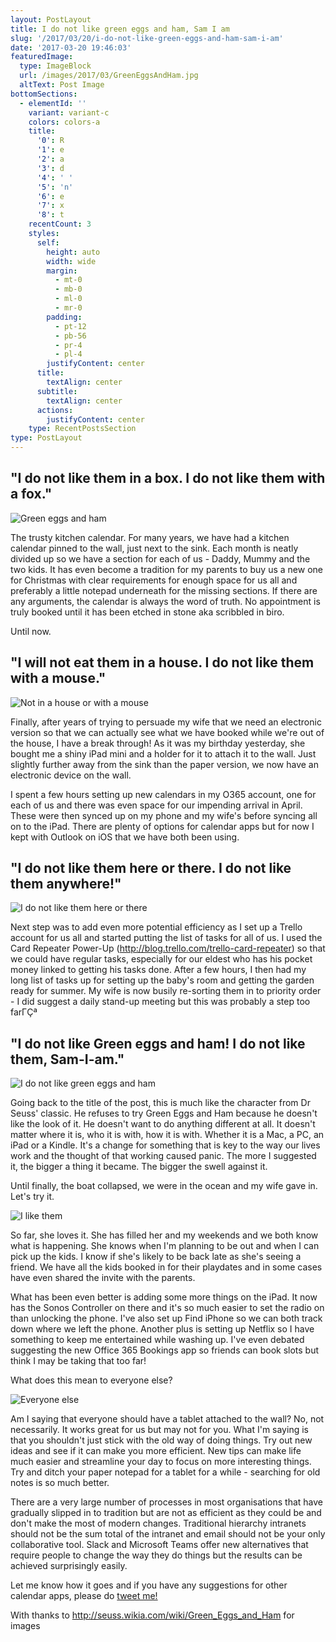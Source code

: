 ```yaml
---
layout: PostLayout
title: I do not like green eggs and ham, Sam I am
slug: '/2017/03/20/i-do-not-like-green-eggs-and-ham-sam-i-am'
date: '2017-03-20 19:46:03'
featuredImage:
  type: ImageBlock
  url: /images/2017/03/GreenEggsAndHam.jpg
  altText: Post Image
bottomSections:
  - elementId: ''
    variant: variant-c
    colors: colors-a
    title:
      '0': R
      '1': e
      '2': a
      '3': d
      '4': ' '
      '5': 'n'
      '6': e
      '7': x
      '8': t
    recentCount: 3
    styles:
      self:
        height: auto
        width: wide
        margin:
          - mt-0
          - mb-0
          - ml-0
          - mr-0
        padding:
          - pt-12
          - pb-56
          - pr-4
          - pl-4
        justifyContent: center
      title:
        textAlign: center
      subtitle:
        textAlign: center
      actions:
        justifyContent: center
    type: RecentPostsSection
type: PostLayout
---
```


## "I do not like them in a box. I do not like them with a fox."

![Green eggs and ham](http://vignette2.wikia.nocookie.net/seuss/images/4/47/6a00e54ef837538833015433a23709970c-500wi.jpg/revision/latest/scale-to-width-down/163?cb=20130813204632)

The trusty kitchen calendar. For many years, we have had a kitchen calendar pinned to the wall, just next to the sink. Each month is neatly divided up so we have a section for each of us - Daddy, Mummy and the two kids. It has even become a tradition for my parents to buy us a new one for Christmas with clear requirements for enough space for us all and preferably a little notepad underneath for the missing sections. If there are any arguments, the calendar is always the word of truth. No appointment is truly booked until it has been etched in stone aka scribbled in biro.

Until now.

## "I will not eat them in a house. I do not like them with a mouse."

![Not in a house or with a mouse](http://vignette3.wikia.nocookie.net/seuss/images/8/83/I_do_not_like_them_with_a_mouse.png/revision/latest/scale-to-width-down/185?cb=20161203013844)

Finally, after years of trying to persuade my wife that we need an electronic version so that we can actually see what we have booked while we're out of the house, I have a break through! As it was my birthday yesterday, she bought me a shiny iPad mini and a holder for it to attach it to the wall. Just slightly further away from the sink than the paper version, we now have an electronic device on the wall.

I spent a few hours setting up new calendars in my O365 account, one for each of us and there was even space for our impending arrival in April. These were then synced up on my phone and my wife's before syncing all on to the iPad. There are plenty of options for calendar apps but for now I kept with Outlook on iOS that we have both been using.

## "I do not like them here or there. I do not like them anywhere!"

![I do not like them here or there](http://vignette1.wikia.nocookie.net/seuss/images/4/41/I_would_not_like_them_here_or_there..png/revision/latest/scale-to-width-down/185?cb=20161203012625)

Next step was to add even more potential efficiency as I set up a Trello account for us all and started putting the list of tasks for all of us. I used the Card Repeater Power-Up (http://blog.trello.com/trello-card-repeater) so that we could have regular tasks, especially for our eldest who has his pocket money linked to getting his tasks done. After a few hours, I then had my long list of tasks up for setting up the baby's room and getting the garden ready for summer. My wife is now busily re-sorting them in to priority order - I did suggest a daily stand-up meeting but this was probably a step too farΓÇª

## "I do not like Green eggs and ham! I do not like them, Sam-I-am."

![I do not like green eggs and ham](http://vignette4.wikia.nocookie.net/seuss/images/0/06/And_not_with_a_mouse.png/revision/latest?cb=20161203131043)

Going back to the title of the post, this is much like the character from Dr Seuss' classic. He refuses to try Green Eggs and Ham because he doesn't like the look of it. He doesn't want to do anything different at all. It doesn't matter where it is, who it is with, how it is with. Whether it is a Mac, a PC, an iPad or a Kindle. It's a change for something that is key to the way our lives work and the thought of that working caused panic. The more I suggested it, the bigger a thing it became. The bigger the swell against it.

Until finally, the boat collapsed, we were in the ocean and my wife gave in. Let's try it.

![I like them](http://vignette4.wikia.nocookie.net/seuss/images/5/5b/I_like_green_eggs_and_ham.png/revision/latest?cb=20161203142750)

So far, she loves it. She has filled her and my weekends and we both know what is happening. She knows when I'm planning to be out and when I can pick up the kids. I know if she's likely to be back late as she's seeing a friend. We have all the kids booked in for their playdates and in some cases have even shared the invite with the parents.

What has been even better is adding some more things on the iPad. It now has the Sonos Controller on there and it's so much easier to set the radio on than unlocking the phone. I've also set up Find iPhone so we can both track down where we left the phone. Another plus is setting up Netflix so I have something to keep me entertained while washing up. I've even debated suggesting the new Office 365 Bookings app so friends can book slots but think I may be taking that too far!

What does this mean to everyone else?

![Everyone else](http://vignette1.wikia.nocookie.net/seuss/images/2/2e/I_do_so_like_green_eggs_and_ham.png/revision/latest?cb=20161203145348)

Am I saying that everyone should have a tablet attached to the wall? No, not necessarily. It works great for us but may not for you. What I'm saying is that you shouldn't just stick with the old way of doing things. Try out new ideas and see if it can make you more efficient. New tips can make life much easier and streamline your day to focus on more interesting things. Try and ditch your paper notepad for a tablet for a while - searching for old notes is so much better.

There are a very large number of processes in most organisations that have gradually slipped in to tradition but are not as efficient as they could be and don't make the most of modern changes. Traditional hierarchy intranets should not be the sum total of the intranet and email should not be your only collaborative tool. Slack and Microsoft Teams offer new alternatives that require people to change the way they do things but the results can be achieved surprisingly easily.

Let me know how it goes and if you have any suggestions for other calendar apps, please do [tweet me!](https://twitter.com/kevmcdonk)

With thanks to http://seuss.wikia.com/wiki/Green_Eggs_and_Ham for images
